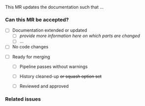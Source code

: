 <!-- Use this template for MRs that only change the documentation. -->

<!-- 1 - Add a one-sentence description of what this MR does. -->
This MR updates the documentation such that ...


### Can this MR be accepted?
<!-- 2 - Fill in the checklist below.
         If some parts do not apply, remove them or use ~~strikethrough~~. -->

<!-- Progress: If desired, give a more detailed overview of the progress --> 
- [ ] Documentation extended or updated
    - [ ] _provide more information here on which parts are changed_
    - [ ] ...
- [ ] No code changes

<!-- Criteria for merging -->
- [ ] Ready for merging
    - [ ] Pipeline passes without warnings
    - [ ] History cleaned-up ~~or squash option set~~ <!-- how you prefer -->
    - [ ] Reviewed and approved


### Related issues
<!-- 3 - If applicable, mention related issues here, otherwise delete. -->

<!-- 4 - When ready for review, remove the WIP status & assign a reviewer -->
